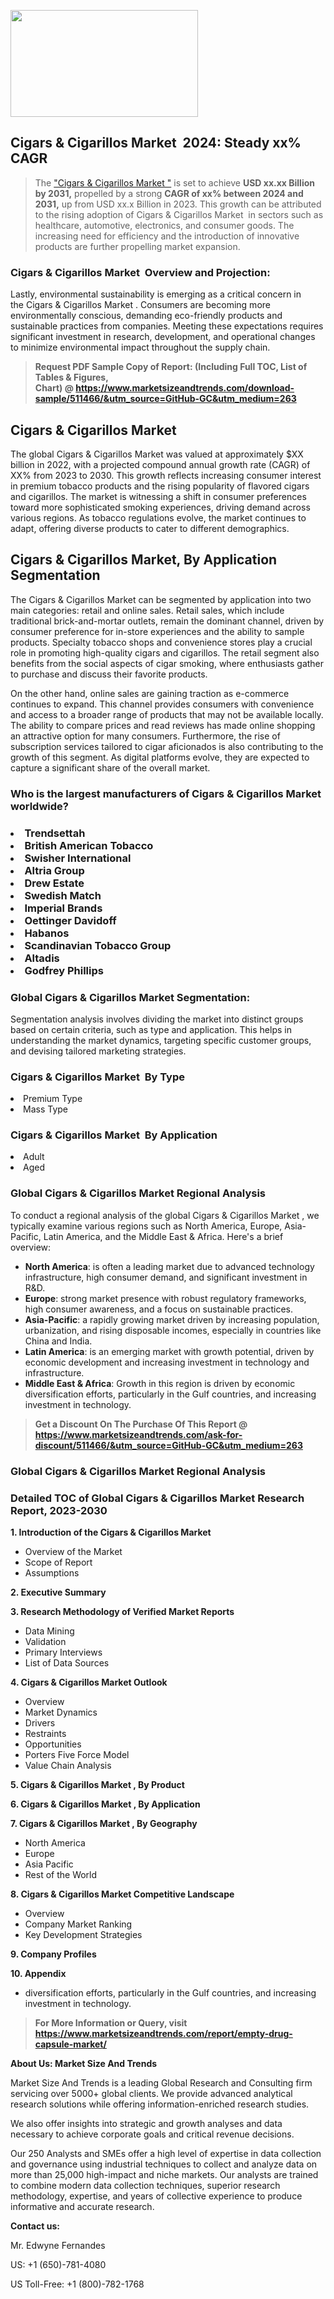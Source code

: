 <p><img class="alignnone size-medium wp-image-20088" src="https://ffe5etoiles.com/wp-content/uploads/2024/12/MST1-300x171.png" alt="" width="300" height="171" /></p><h2 id="ember46" class="ember-view reader-text-block__heading-2">Cigars & Cigarillos Market &nbsp;2024: Steady&nbsp;xx% CAGR</h2><blockquote id="ember47" class="ember-view reader-text-block__blockquote">The&nbsp;<a class="app-aware-link " href="https://www.marketsizeandtrends.com/download-sample/511466/&utm_source=GitHub-GC&utm_medium=263" target="_blank" data-test-app-aware-link="">"Cigars & Cigarillos Market "</a>&nbsp;is set to achieve&nbsp;<strong>USD&nbsp;xx.xx&nbsp;Billion by 2031,</strong>&nbsp;propelled by a strong&nbsp;<strong>CAGR of&nbsp;xx% between 2024 and 2031,</strong>&nbsp;up from USD xx.x Billion in 2023. This growth can be attributed to the rising adoption of&nbsp;Cigars & Cigarillos Market &nbsp;in sectors such as healthcare, automotive, electronics, and consumer goods. The increasing need for efficiency and the introduction of innovative products are further propelling market expansion.</blockquote><h3 id="ember48" class="ember-view reader-text-block__heading-3">Cigars & Cigarillos Market &nbsp;Overview and Projection:</h3><p id="ember49" class="ember-view reader-text-block__paragraph">Lastly, environmental sustainability is emerging as a critical concern in the&nbsp;Cigars & Cigarillos Market . Consumers are becoming more environmentally conscious, demanding eco-friendly products and sustainable practices from companies. Meeting these expectations requires significant investment in research, development, and operational changes to minimize environmental impact throughout the supply chain.</p><blockquote id="ember50" class="ember-view reader-text-block__blockquote"><strong>Request PDF Sample Copy of Report: (Including Full TOC, List of Tables &amp; Figures, Chart)&nbsp;@&nbsp;<strong><a href="https://www.marketsizeandtrends.com/download-sample/511466/&utm_source=GitHub-GC&utm_medium=263" target="_blank">https://www.marketsizeandtrends.com/download-sample/511466/&utm_source=GitHub-GC&utm_medium=263</a></strong></strong></blockquote><h3 class=""> <h2>Cigars & Cigarillos Market</h2><p>The global Cigars & Cigarillos Market was valued at approximately $XX billion in 2022, with a projected compound annual growth rate (CAGR) of XX% from 2023 to 2030. This growth reflects increasing consumer interest in premium tobacco products and the rising popularity of flavored cigars and cigarillos. The market is witnessing a shift in consumer preferences toward more sophisticated smoking experiences, driving demand across various regions. As tobacco regulations evolve, the market continues to adapt, offering diverse products to cater to different demographics.</p><h2>Cigars & Cigarillos Market, By Application Segmentation</h2><p>The Cigars & Cigarillos Market can be segmented by application into two main categories: retail and online sales. Retail sales, which include traditional brick-and-mortar outlets, remain the dominant channel, driven by consumer preference for in-store experiences and the ability to sample products. Specialty tobacco shops and convenience stores play a crucial role in promoting high-quality cigars and cigarillos. The retail segment also benefits from the social aspects of cigar smoking, where enthusiasts gather to purchase and discuss their favorite products.</p><p>On the other hand, online sales are gaining traction as e-commerce continues to expand. This channel provides consumers with convenience and access to a broader range of products that may not be available locally. The ability to compare prices and read reviews has made online shopping an attractive option for many consumers. Furthermore, the rise of subscription services tailored to cigar aficionados is also contributing to the growth of this segment. As digital platforms evolve, they are expected to capture a significant share of the overall market.</p></h3><h3 id="" class="">Who is the largest manufacturers of&nbsp;Cigars & Cigarillos Market worldwide?</h3><h3 class=""></Li><Li>Trendsettah</Li><Li> British American Tobacco</Li><Li> Swisher International</Li><Li> Altria Group</Li><Li> Drew Estate</Li><Li> Swedish Match</Li><Li> Imperial Brands</Li><Li> Oettinger Davidoff</Li><Li> Habanos</Li><Li> Scandinavian Tobacco Group</Li><Li> Altadis</Li><Li> Godfrey Phillips</h3><h3 id="ember53" class="ember-view reader-text-block__heading-3">Global&nbsp;Cigars & Cigarillos Market Segmentation:</h3><p id="ember54" class="ember-view reader-text-block__paragraph">Segmentation analysis involves dividing the market into distinct groups based on certain criteria, such as type and application. This helps in understanding the market dynamics, targeting specific customer groups, and devising tailored marketing strategies.</p><h3 id="" class="">Cigars & Cigarillos Market &nbsp;By Type</h3><p></Li><Li>Premium Type</Li><Li> Mass Type</p><h3 id="" class="">Cigars & Cigarillos Market &nbsp;By Application</h3><p class=""></Li><Li>Adult</Li><Li> Aged</p><h3 id="ember62" class="ember-view reader-text-block__heading-3">Global Cigars & Cigarillos Market Regional Analysis</h3><p id="ember63" class="ember-view reader-text-block__paragraph">To conduct a regional analysis of the global Cigars & Cigarillos Market , we typically examine various regions such as North America, Europe, Asia-Pacific, Latin America, and the Middle East &amp; Africa. Here's a brief overview:</p><ul><li><strong>North America</strong>: is often a leading market due to advanced technology infrastructure, high consumer demand, and significant investment in R&amp;D.</li><li><strong>Europe</strong>: strong market presence with robust regulatory frameworks, high consumer awareness, and a focus on sustainable practices.</li><li><strong>Asia-Pacific</strong>: a rapidly growing market driven by increasing population, urbanization, and rising disposable incomes, especially in countries like China and India.</li><li><strong>Latin America</strong>: is an emerging market with growth potential, driven by economic development and increasing investment in technology and infrastructure.</li><li><strong>Middle East &amp; Africa</strong>: Growth in this region is driven by economic diversification efforts, particularly in the Gulf countries, and increasing investment in technology.</li></ul><blockquote id="ember61" class="ember-view reader-text-block__blockquote"><strong>Get a Discount On The Purchase Of This Report @ <strong><a href="https://html-cleaner.com/" target="">https://www.marketsizeandtrends.com/ask-for-discount/511466/&utm_source=GitHub-GC&utm_medium=263</a></strong></strong></blockquote><h3 id="ember62" class="ember-view reader-text-block__heading-3">Global Cigars & Cigarillos Market Regional Analysis</h3><h3 id="" class="">Detailed TOC of Global Cigars & Cigarillos Market Research Report, 2023-2030</h3><p id="" class=""><strong>1. Introduction of the Cigars & Cigarillos Market </strong></p><ul><li>Overview of the Market</li><li>Scope of Report</li><li>Assumptions</li></ul><p id="" class=""><strong>2. Executive Summary</strong></p><p id="" class=""><strong>3. Research Methodology of Verified Market Reports</strong></p><ul><li>Data Mining</li><li>Validation</li><li>Primary Interviews</li><li>List of Data Sources</li></ul><p id="" class=""><strong>4. Cigars & Cigarillos Market Outlook</strong></p><ul><li>Overview</li><li>Market Dynamics</li><li>Drivers</li><li>Restraints</li><li>Opportunities</li><li>Porters Five Force Model</li><li>Value Chain Analysis</li></ul><p id="" class=""><strong>5. Cigars & Cigarillos Market , By Product</strong></p><p id="" class=""><strong>6. Cigars & Cigarillos Market , By Application</strong></p><p id="" class=""><strong>7. Cigars & Cigarillos Market , By Geography</strong></p><ul><li>North America</li><li>Europe</li><li>Asia Pacific</li><li>Rest of the World</li></ul><p id="" class=""><strong>8. Cigars & Cigarillos Market Competitive Landscape</strong></p><ul><li>Overview</li><li>Company Market Ranking</li><li>Key Development Strategies</li></ul><p id="" class=""><strong>9. Company Profiles</strong></p><p id="" class=""><strong>10. Appendix</strong></p><ul><li>diversification efforts, particularly in the Gulf countries, and increasing investment in technology.</li></ul><blockquote id="ember65" class="ember-view reader-text-block__blockquote"><strong>For More Information or Query, visit <strong><strong><a href="https://html-cleaner.com/" target="">https://www.marketsizeandtrends.com/report/empty-drug-capsule-market/</a></strong></strong></strong></blockquote><p id="" class=""><strong>About Us: Market Size And Trends</strong></p><p id="" class="">Market Size And Trends is a leading Global Research and Consulting firm servicing over 5000+ global clients. We provide advanced analytical research solutions while offering information-enriched research studies.</p><p id="" class="">We also offer insights into strategic and growth analyses and data necessary to achieve corporate goals and critical revenue decisions.</p><p id="" class="">Our 250 Analysts and SMEs offer a high level of expertise in data collection and governance using industrial techniques to collect and analyze data on more than 25,000 high-impact and niche markets. Our analysts are trained to combine modern data collection techniques, superior research methodology, expertise, and years of collective experience to produce informative and accurate research.</p><p id="" class=""><strong>Contact us:</strong></p><p id="" class="">Mr. Edwyne Fernandes</p><p id="" class="">US: +1 (650)-781-4080</p><p id="" class="">US Toll-Free: +1 (800)-782-1768</p>
